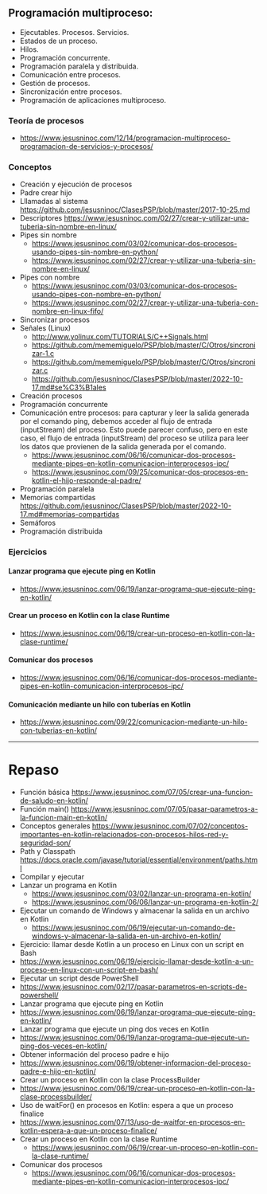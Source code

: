 ## Programación multiproceso:
 -	Ejecutables. Procesos. Servicios.
 -	Estados de un proceso.
 -	Hilos.
 -	Programación concurrente.
 -	Programación paralela y distribuida.
 -	Comunicación entre procesos.
 -	Gestión de procesos.
 -	Sincronización entre procesos.
 -	Programación de aplicaciones multiproceso.

### Teoría de procesos
* https://www.jesusninoc.com/12/14/programacion-multiproceso-programacion-de-servicios-y-procesos/

### Conceptos
- Creación y ejecución de procesos
- Padre crear hijo
- Lllamadas al sistema https://github.com/jesusninoc/ClasesPSP/blob/master/2017-10-25.md
- Descriptores https://www.jesusninoc.com/02/27/crear-y-utilizar-una-tuberia-sin-nombre-en-linux/
- Pipes sin nombre
  - https://www.jesusninoc.com/03/02/comunicar-dos-procesos-usando-pipes-sin-nombre-en-python/
  - https://www.jesusninoc.com/02/27/crear-y-utilizar-una-tuberia-sin-nombre-en-linux/
- Pipes con nombre
  - https://www.jesusninoc.com/03/03/comunicar-dos-procesos-usando-pipes-con-nombre-en-python/
  - https://www.jesusninoc.com/02/27/crear-y-utilizar-una-tuberia-con-nombre-en-linux-fifo/
- Sincronizar procesos
- Señales (Linux)
  - http://www.yolinux.com/TUTORIALS/C++Signals.html
  - https://github.com/mememiguelo/PSP/blob/master/C/Otros/sincronizar-1.c
  - https://github.com/mememiguelo/PSP/blob/master/C/Otros/sincronizar.c
  - https://github.com/jesusninoc/ClasesPSP/blob/master/2022-10-17.md#se%C3%B1ales
- Creación procesos 
- Programación concurrente
- Comunicación entre procesos: para capturar y leer la salida generada por el comando ping, debemos acceder al flujo de entrada (inputStream) del proceso. Esto puede parecer confuso, pero en este caso, el flujo de entrada (inputStream) del proceso se utiliza para leer los datos que provienen de la salida generada por el comando.
  - https://www.jesusninoc.com/06/16/comunicar-dos-procesos-mediante-pipes-en-kotlin-comunicacion-interprocesos-ipc/
  - https://www.jesusninoc.com/09/25/comunicar-dos-procesos-en-kotlin-el-hijo-responde-al-padre/
- Programación paralela
- Memorias compartidas https://github.com/jesusninoc/ClasesPSP/blob/master/2022-10-17.md#memorias-compartidas
- Semáforos
- Programación distribuida

### Ejercicios
#### Lanzar programa que ejecute ping en Kotlin
* https://www.jesusninoc.com/06/19/lanzar-programa-que-ejecute-ping-en-kotlin/
#### Crear un proceso en Kotlin con la clase Runtime
* https://www.jesusninoc.com/06/19/crear-un-proceso-en-kotlin-con-la-clase-runtime/
#### Comunicar dos procesos
* https://www.jesusninoc.com/06/16/comunicar-dos-procesos-mediante-pipes-en-kotlin-comunicacion-interprocesos-ipc/
#### Comunicación mediante un hilo con tuberías en Kotlin
* https://www.jesusninoc.com/09/22/comunicacion-mediante-un-hilo-con-tuberias-en-kotlin/

-----------------

# Repaso
- Función básica https://www.jesusninoc.com/07/05/crear-una-funcion-de-saludo-en-kotlin/
- Función main() https://www.jesusninoc.com/07/05/pasar-parametros-a-la-funcion-main-en-kotlin/
- Conceptos generales https://www.jesusninoc.com/07/02/conceptos-importantes-en-kotlin-relacionados-con-procesos-hilos-red-y-seguridad-son/
- Path y Classpath https://docs.oracle.com/javase/tutorial/essential/environment/paths.html
- Compilar y ejecutar
- Lanzar un programa en Kotlin
  - https://www.jesusninoc.com/03/02/lanzar-un-programa-en-kotlin/
  -  https://www.jesusninoc.com/06/06/lanzar-un-programa-en-kotlin-2/
- Ejecutar un comando de Windows y almacenar la salida en un archivo en Kotlin
  - https://www.jesusninoc.com/06/19/ejecutar-un-comando-de-windows-y-almacenar-la-salida-en-un-archivo-en-kotlin/
-  Ejercicio: llamar desde Kotlin a un proceso en Linux con un script en Bash
  -  https://www.jesusninoc.com/06/19/ejercicio-llamar-desde-kotlin-a-un-proceso-en-linux-con-un-script-en-bash/
-  Ejecutar un script desde PowerShell
  - https://www.jesusninoc.com/02/17/pasar-parametros-en-scripts-de-powershell/
-  Lanzar programa que ejecute ping en Kotlin
  - https://www.jesusninoc.com/06/19/lanzar-programa-que-ejecute-ping-en-kotlin/
-  Lanzar programa que ejecute un ping dos veces en Kotlin
  - https://www.jesusninoc.com/06/19/lanzar-programa-que-ejecute-un-ping-dos-veces-en-kotlin/
-  Obtener información del proceso padre e hijo
  - https://www.jesusninoc.com/06/19/obtener-informacion-del-proceso-padre-e-hijo-en-kotlin/
-  Crear un proceso en Kotlin con la clase ProcessBuilder
  - https://www.jesusninoc.com/06/19/crear-un-proceso-en-kotlin-con-la-clase-processbuilder/
-  Uso de waitFor() en procesos en Kotlin: espera a que un proceso finalice
  - https://www.jesusninoc.com/07/13/uso-de-waitfor-en-procesos-en-kotlin-espera-a-que-un-proceso-finalice/
- Crear un proceso en Kotlin con la clase Runtime
  - https://www.jesusninoc.com/06/19/crear-un-proceso-en-kotlin-con-la-clase-runtime/
- Comunicar dos procesos
  - https://www.jesusninoc.com/06/16/comunicar-dos-procesos-mediante-pipes-en-kotlin-comunicacion-interprocesos-ipc/
